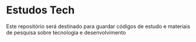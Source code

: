 # Estudos Tech

Este repositório será destinado para guardar códigos de estudo e materiais de pesquisa sobre tecnologia e desenvolvimento




